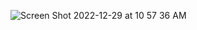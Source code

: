 ![Screen Shot 2022-12-29 at 10 57 36 AM](https://user-images.githubusercontent.com/106569305/209978230-0794b802-f071-49f9-a458-abab01d18822.png)
